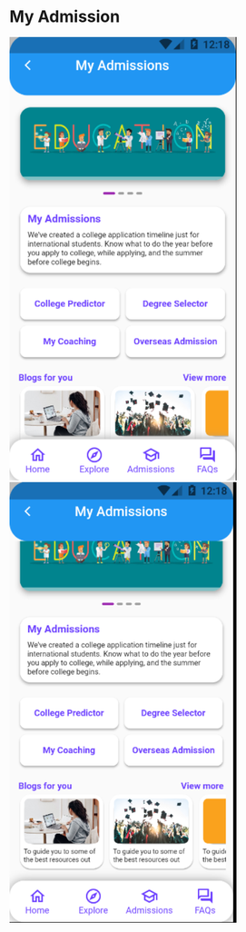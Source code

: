 # My Admission


<img src="https://github.com/deepak252/ScreenShots/blob/master/My%20Admission/img1.png" width="400">
<img src="https://github.com/deepak252/ScreenShots/blob/master/My%20Admission/img2.png" width="400">


